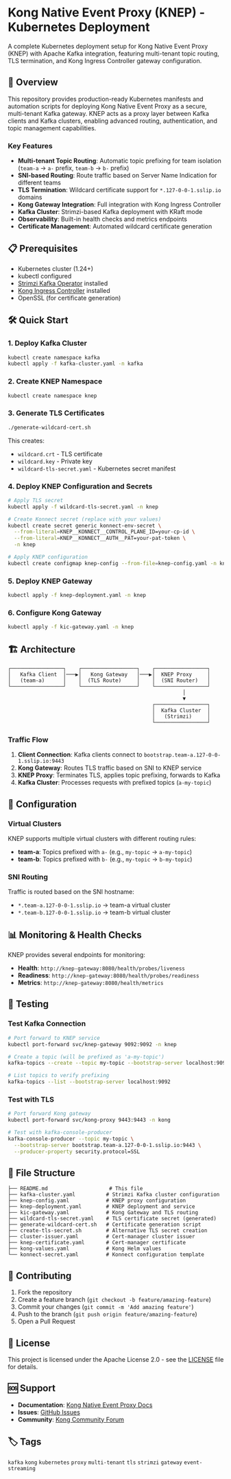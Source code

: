 # Kong Native Event Proxy (KNEP) - Kubernetes Deployment

A complete Kubernetes deployment setup for Kong Native Event Proxy (KNEP) with Apache Kafka integration, featuring multi-tenant topic routing, TLS termination, and Kong Ingress Controller gateway configuration.

## 🚀 Overview

This repository provides production-ready Kubernetes manifests and automation scripts for deploying Kong Native Event Proxy as a secure, multi-tenant Kafka gateway. KNEP acts as a proxy layer between Kafka clients and Kafka clusters, enabling advanced routing, authentication, and topic management capabilities.

### Key Features

- **Multi-tenant Topic Routing**: Automatic topic prefixing for team isolation (`team-a` → `a-` prefix, `team-b` → `b-` prefix)
- **SNI-based Routing**: Route traffic based on Server Name Indication for different teams
- **TLS Termination**: Wildcard certificate support for `*.127-0-0-1.sslip.io` domains
- **Kong Gateway Integration**: Full integration with Kong Ingress Controller
- **Kafka Cluster**: Strimzi-based Kafka deployment with KRaft mode
- **Observability**: Built-in health checks and metrics endpoints
- **Certificate Management**: Automated wildcard certificate generation

## 📋 Prerequisites

- Kubernetes cluster (1.24+)
- kubectl configured
- [Strimzi Kafka Operator](https://strimzi.io/) installed
- [Kong Ingress Controller](https://docs.konghq.com/kubernetes-ingress-controller/) installed
- OpenSSL (for certificate generation)

## 🛠️ Quick Start

### 1. Deploy Kafka Cluster

```bash
kubectl create namespace kafka
kubectl apply -f kafka-cluster.yaml -n kafka
```

### 2. Create KNEP Namespace

```bash
kubectl create namespace knep
```

### 3. Generate TLS Certificates

```bash
./generate-wildcard-cert.sh
```

This creates:
- `wildcard.crt` - TLS certificate
- `wildcard.key` - Private key
- `wildcard-tls-secret.yaml` - Kubernetes secret manifest

### 4. Deploy KNEP Configuration and Secrets

```bash
# Apply TLS secret
kubectl apply -f wildcard-tls-secret.yaml -n knep

# Create Konnect secret (replace with your values)
kubectl create secret generic konnect-env-secret \
  --from-literal=KNEP__KONNECT__CONTROL_PLANE_ID=your-cp-id \
  --from-literal=KNEP__KONNECT__AUTH__PAT=your-pat-token \
  -n knep

# Apply KNEP configuration
kubectl create configmap knep-config --from-file=knep-config.yaml -n knep
```

### 5. Deploy KNEP Gateway

```bash
kubectl apply -f knep-deployment.yaml -n knep
```

### 6. Configure Kong Gateway

```bash
kubectl apply -f kic-gateway.yaml -n knep
```

## 🏗️ Architecture

```
┌─────────────────┐    ┌──────────────────┐    ┌─────────────────┐
│   Kafka Client  │───▶│   Kong Gateway   │───▶│  KNEP Proxy     │
│   (team-a)      │    │  (TLS Route)     │    │  (SNI Router)   │
└─────────────────┘    └──────────────────┘    └─────────────────┘
                                                         │
                                                         ▼
                                               ┌─────────────────┐
                                               │  Kafka Cluster  │
                                               │   (Strimzi)     │
                                               └─────────────────┘
```

### Traffic Flow

1. **Client Connection**: Kafka clients connect to `bootstrap.team-a.127-0-0-1.sslip.io:9443`
2. **Kong Gateway**: Routes TLS traffic based on SNI to KNEP service
3. **KNEP Proxy**: Terminates TLS, applies topic prefixing, forwards to Kafka
4. **Kafka Cluster**: Processes requests with prefixed topics (`a-my-topic`)

## 🔧 Configuration

### Virtual Clusters

KNEP supports multiple virtual clusters with different routing rules:

- **team-a**: Topics prefixed with `a-` (e.g., `my-topic` → `a-my-topic`)
- **team-b**: Topics prefixed with `b-` (e.g., `my-topic` → `b-my-topic`)

### SNI Routing

Traffic is routed based on the SNI hostname:
- `*.team-a.127-0-0-1.sslip.io` → team-a virtual cluster
- `*.team-b.127-0-0-1.sslip.io` → team-b virtual cluster

## 📊 Monitoring & Health Checks

KNEP provides several endpoints for monitoring:

- **Health**: `http://knep-gateway:8080/health/probes/liveness`
- **Readiness**: `http://knep-gateway:8080/health/probes/readiness`
- **Metrics**: `http://knep-gateway:8080/health/metrics`

## 🧪 Testing

### Test Kafka Connection

```bash
# Port forward to KNEP service
kubectl port-forward svc/knep-gateway 9092:9092 -n knep

# Create a topic (will be prefixed as 'a-my-topic')
kafka-topics --create --topic my-topic --bootstrap-server localhost:9092

# List topics to verify prefixing
kafka-topics --list --bootstrap-server localhost:9092
```

### Test with TLS

```bash
# Port forward Kong gateway
kubectl port-forward svc/kong-proxy 9443:9443 -n kong

# Test with kafka-console-producer
kafka-console-producer --topic my-topic \
  --bootstrap-server bootstrap.team-a.127-0-0-1.sslip.io:9443 \
  --producer-property security.protocol=SSL
```

## 📁 File Structure

```
├── README.md                    # This file
├── kafka-cluster.yaml          # Strimzi Kafka cluster configuration
├── knep-config.yaml            # KNEP proxy configuration
├── knep-deployment.yaml        # KNEP deployment and service
├── kic-gateway.yaml            # Kong Gateway and TLS routing
├── wildcard-tls-secret.yaml    # TLS certificate secret (generated)
├── generate-wildcard-cert.sh   # Certificate generation script
├── create-tls-secret.sh        # Alternative TLS secret creation
├── cluster-issuer.yaml         # Cert-manager cluster issuer
├── knep-certificate.yaml       # Cert-manager certificate
├── kong-values.yaml            # Kong Helm values
└── konnect-secret.yaml         # Konnect configuration template
```

## 🤝 Contributing

1. Fork the repository
2. Create a feature branch (`git checkout -b feature/amazing-feature`)
3. Commit your changes (`git commit -m 'Add amazing feature'`)
4. Push to the branch (`git push origin feature/amazing-feature`)
5. Open a Pull Request

## 📄 License

This project is licensed under the Apache License 2.0 - see the [LICENSE](LICENSE) file for details.

## 🆘 Support

- **Documentation**: [Kong Native Event Proxy Docs](https://docs.konghq.com/gateway/latest/kong-native-event-proxy/)
- **Issues**: [GitHub Issues](https://github.com/hguerrero/kong-native-event-proxy-kubernetes/issues)
- **Community**: [Kong Community Forum](https://discuss.konghq.com/)

## 🏷️ Tags

`kafka` `kong` `kubernetes` `proxy` `multi-tenant` `tls` `strimzi` `gateway` `event-streaming`
